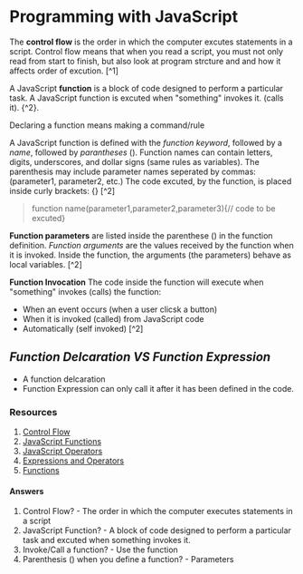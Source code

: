 # Programming with JavaScript

The **control flow** is the order in which the computer excutes statements in a script. Control flow means that when you read a script, you must not only read from start to finish, but also look at program strcture and and how it affects order of excution. [^1]

A JavaScript **function** is a block of code designed to perform a particular task. A JavaScript function is excuted when "something" invokes it. (calls it). {^2}.

Declaring a function means making a command/rule

A JavaScript function is defined with the *function keyword*, followed by a *name*,  followed by *parantheses* (). Function names can contain letters, digits, underscores, and dollar signs (same rules as variables). The parenthesis may include parameter names seperated by commas: (parameter1, parameter2, etc.) The code excuted, by the function, is placed inside curly brackets: {} [^2]
> function name(parameter1,parameter2,parameter3){// code to be excuted}

**Function parameters** are listed inside the parenthese () in the function definition. *Function arguments* are the values received by the function when it is invoked. Inside the function, the arguments (the parameters) behave as local variables. [^2]

**Function Invocation** The code inside the function will execute when "something" invokes (calls) the function:

- When an event occurs (when a user clicsk a button)
- When it is invoked (called) from JavaScript code
- Automatically (self invoked) [^2]

## *Function Delcaration VS Function Expression*

- A function delcaration
- Function Expression can only call it after it has been defined in the code.

### Resources

1. [Control Flow](https://developer.mozilla.org/en-US/docs/Glossary/Control_flow)
2. [JavaScript Functions](https://www.w3schools.com/js/js_functions.asp)
3. [JavaScript Operators](https://www.w3schools.com/js/js_operators.asp)
4. [Expressions and Operators](https://developer.mozilla.org/en-US/docs/Web/JavaScript/Guide/Expressions_and_Operators)
5. [Functions](https://developer.mozilla.org/en-US/docs/Web/JavaScript/Guide/Functions)

#### Answers

1. Control Flow? - The order in which the computer executes statements in a script
2. JavaScript Function? - A block of code designed to perform a particular task and excuted when something invokes it.
3. Invoke/Call a function? - Use the function
4. Parenthesis () when you define a function? - Parameters

